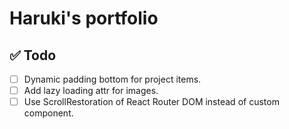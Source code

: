 # Haruki's portfolio

## ✅ Todo

- [ ] Dynamic padding bottom for project items.
- [ ] Add lazy loading attr for images.
- [ ] Use ScrollRestoration of React Router DOM instead of custom component.
